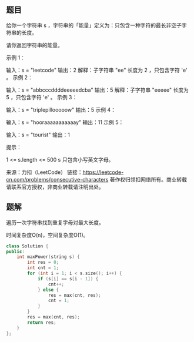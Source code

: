## 题目

给你一个字符串 s ，字符串的「能量」定义为：只包含一种字符的最长非空子字符串的长度。

请你返回字符串的能量。

 

示例 1：

输入：s = "leetcode"
输出：2
解释：子字符串 "ee" 长度为 2 ，只包含字符 'e' 。
示例 2：

输入：s = "abbcccddddeeeeedcba"
输出：5
解释：子字符串 "eeeee" 长度为 5 ，只包含字符 'e' 。
示例 3：

输入：s = "triplepillooooow"
输出：5
示例 4：

输入：s = "hooraaaaaaaaaaay"
输出：11
示例 5：

输入：s = "tourist"
输出：1


提示：

1 <= s.length <= 500
s 只包含小写英文字母。

来源：力扣（LeetCode）
链接：https://leetcode-cn.com/problems/consecutive-characters
著作权归领扣网络所有。商业转载请联系官方授权，非商业转载请注明出处。

## 题解

遍历一次字符串找到重复字母对最大长度。

时间复杂度O(n)，空间复杂度O(1)。

```c++
class Solution {
public:
    int maxPower(string s) {
        int res = 0;
        int cnt = 1;
        for (int i = 1; i < s.size(); i++) {
            if (s[i] == s[i - 1]) {
                cnt++;
            } else {
                res = max(cnt, res);
                cnt = 1;
            }
        }
        res = max(cnt, res);
        return res;
    }
};
```

